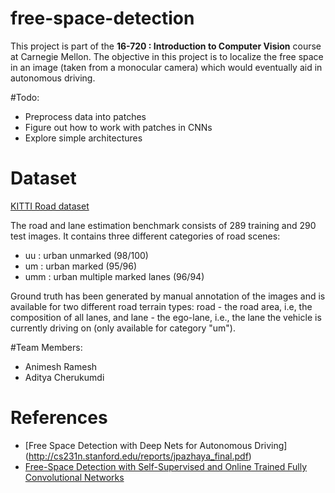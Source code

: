 # free-space-detection

This project is part of the **16-720 : Introduction to Computer Vision** course at Carnegie Mellon. The objective in this project is to localize the free space in an image (taken from a monocular camera) which would eventually aid in autonomous driving. 

#Todo:
- Preprocess data into patches
- Figure out how to work with patches in CNNs
- Explore simple architectures

# Dataset
[KITTI Road dataset](http://www.cvlibs.net/datasets/kitti/eval_road.php)

The road and lane estimation benchmark consists of 289 training and 290 test images. It contains three different categories of road scenes:
- uu : urban unmarked (98/100)
- um : urban marked (95/96)
- umm : urban multiple marked lanes (96/94)

Ground truth has been generated by manual annotation of the images and is available for two different road terrain types: road - the road area, i.e, the composition of all lanes, and lane - the ego-lane, i.e., the lane the vehicle is currently driving on (only available for category "um").

#Team Members:
- Animesh Ramesh
- Aditya Cherukumdi

# References
- [Free Space Detection with Deep Nets for Autonomous Driving] (http://cs231n.stanford.edu/reports/jpazhaya_final.pdf)
- [Free-Space Detection with Self-Supervised and Online Trained Fully Convolutional Networks](https://arxiv.org/pdf/1604.02316.pdf)
